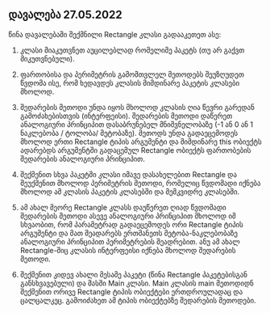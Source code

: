 ## დავალება 27.05.2022

წინა დავალებაში შექმნილი Rectangle კლასი გადააკეთეთ ასე:

1. კლასი მიაკუთვნეთ აუცილებლად რომელიმე პაკეტს (თუ არ გაქვთ მიკუთვნებული).

2. ფართობისა და პერიმეტრის გამომთვლელ მეთოდებს შეუზღუდეთ წვდომა ისე, რომ ხედავდეს კლასის მიმდინარე პაკეტის კლასები მხოლოდ.

3.  შედარების მეთოდი უნდა იყოს მხოლოდ კლასის ღია წევრი გარედან  გამოძახებისთვის (ინტერფეისი). შედარების მეთოდი დაწერეთ ანალოგიური  პრინციპით დასაბრუნებელ მნიშვნელობაზე (-1 ან 0 ან 1 ნაკლებობა / ტოლობა/  მეტობაზე). მეთოდს უნდა გადაეცემოდეს მხოლოდ ერთი Rectangle ტიპის  არგუმენტი და მიმდინარე this ობიექტს ადარებდს არგუმენტში გადაცემულ  Rectangle ობიექტს ფართობების შედარების ანალოგიური პრინციპით.

4.  შექმენით სხვა პაკეტში კლასი იმავე დასახელებით Rectangle და შეუქმენით  მხოლოდ პერიმეტრის მეთოდი, რომელიც წვდომადი იქნება მხოლოდ ამ კლასის  პაკეტის კლასებში და მემკვიდრე კლასებში.

5. ამ ახალ მეორე Rectangle  კლასს დაუწერეთ ღიად წვდომადი შედარების მეთოდი ასევე ანალოგიური პრინციპით  მხოლოდ იმ სხვაობით, რომ პარამეტრად გადაეცემოდეს ორი Rectangle ტიპის  არგუმენტი და მათ შეადარებს ერთმანეთს მეტობა-ნაკლებობაზე ანალოგიური  პრინციპით პერიმეტრების შეადრებით. ანუ ამ ახალ Rectangle-შიც კლასის  ინტერფეისი იქნება მხოლოდ შედარების მეთოდი.

6. შექმენით კიდევ ახალი  მესამე პაკეტი (წინა Rectangle პაკეტებისგან განსხვავებული) და მასში Main  კლასი. Main კლასის main მეთოდიდნ შექმენით ორივე Rectangle ტიპის  ობიექტები ერთდროულადაც და ცალცალკეც. გამოიძახეთ ამ ტიპის ობიექტებზე  შედარების მეთოდები.
